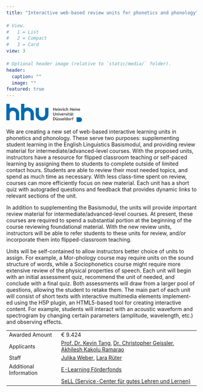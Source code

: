 ```yaml
---
title: "Interactive web-based review units for phonetics and phonology"

# View.
#   1 = List
#   2 = Compact
#   3 = Card
view: 3

# Optional header image (relative to `static/media/` folder).
header:
  caption: ""
  image: ""
featured: true
---
```




<img src="hhu_logo.jpg" alt="HHU logo" width="200"/>


We are creating a new set of web-based interactive learning units in phonetics and phonology. These serve two purposes: supplementing student learning in the English Linguistics Basismodul, and providing review material for intermediate/advanced-level courses. With the proposed units, instructors have a resource for flipped classroom teaching or self-paced learning by assigning them to students to complete outside of limited contact hours. Students are able to review their most needed topics, and spend as much time as necessary. With less class-time spent on review, courses can more efficiently focus on new material. Each unit has a short quiz with autograded questions and feedback that provides dynamic links to relevant sections of the unit.

In addition to supplementing the Basismodul, the units will provide important review material for intermediate/advanced-level courses. At present, these courses are required to spend a substantial portion at the beginning of the course reviewing foundational material. With the new review units, instructors will be able to refer students to these units for review, and/or incorporate them into flipped-classroom teaching.

Units will be self-contained to allow instructors better choice of units to assign. For example, a Mor-phology course may require units on the sound structure of words, while a Sociophonetics course might require more extensive review of the physical properties of speech.
Each unit will begin with an initial assessment quiz, recommend the unit of needed, and conclude with a final quiz. Both assessments will draw from a larger pool of questions, allowing the student to retake them.
The main part of each unit will consist of short texts with interactive multimedia elements implement-ed using the H5P plugin, an HTML5-based tool for creating interactive content. For example, students will interact with an acoustic waveform and spectrogram by changing certain parameters (amplitude, wavelength, etc.) and observing effects.



|  |  |
| ----------- | ----------- |
| Awarded Amount | € 9.424 |
| Applicants | [Prof. Dr. Kevin Tang](https://slam.phil.hhu.de/authors/kevin/), [Dr. Christopher Geissler](https://slam.phil.hhu.de/authors/chris/), [Akhilesh Kakolu Ramarao](https://slam.phil.hhu.de/authors/akhilesh/) | 
| Staff | [Julika Weber](https://slam.phil.hhu.de/authors/julika/), [Lara Rüter](https://slam.phil.hhu.de/authors/lara/) |
| Additional Information | [E-Learning Förderfonds](https://www.nsf.gov/awardsearch/showAward?AWD_ID=2037266) |
|  | [SeLL (Service-Center für gutes Lehren und Lernen)](https://www.sell.hhu.de/) |

